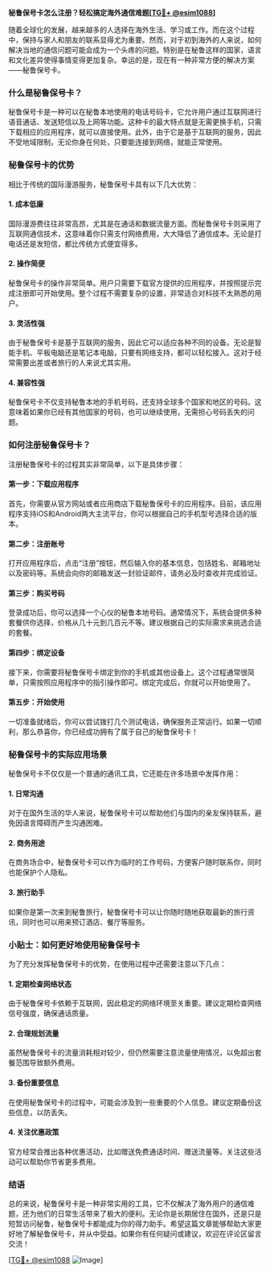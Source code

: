 **秘鲁保号卡怎么注册？轻松搞定海外通信难题[[TG💪+ @esim1088](https://t.me/s/esim1088)]**

随着全球化的发展，越来越多的人选择在海外生活、学习或工作。而在这个过程中，保持与家人和朋友的联系显得尤为重要。然而，对于初到海外的人来说，如何解决当地的通信问题可能会成为一个头疼的问题。特别是在秘鲁这样的国家，语言和文化差异使得事情变得更加复杂。幸运的是，现在有一种非常方便的解决方案——秘鲁保号卡。

### 什么是秘鲁保号卡？

秘鲁保号卡是一种可以在秘鲁本地使用的电话号码卡，它允许用户通过互联网进行语音通话、发送短信以及上网等功能。这种卡的最大特点就是无需更换手机，只需下载相应的应用程序，就可以直接使用。此外，由于它是基于互联网的服务，因此不受地域限制，无论你身在何处，只要能连接到网络，就能正常使用。

### 秘鲁保号卡的优势

相比于传统的国际漫游服务，秘鲁保号卡具有以下几大优势：

#### 1. **成本低廉**
   国际漫游费往往非常高昂，尤其是在通话和数据流量方面。而秘鲁保号卡则采用了互联网通信技术，这意味着你只需支付网络费用，大大降低了通信成本。无论是打电话还是发短信，都比传统方式便宜得多。

#### 2. **操作简便**
   秘鲁保号卡的操作非常简单。用户只需要下载官方提供的应用程序，并按照提示完成注册即可开始使用。整个过程不需要复杂的设置，非常适合对科技不太熟悉的用户。

#### 3. **灵活性强**
   由于秘鲁保号卡是基于互联网的服务，因此它可以适应各种不同的设备。无论是智能手机、平板电脑还是笔记本电脑，只要有网络支持，都可以轻松接入。这对于经常需要出差或者旅行的人来说尤其实用。

#### 4. **兼容性强**
   秘鲁保号卡不仅支持秘鲁本地的手机号码，还支持全球多个国家和地区的号码。这意味着如果你已经有其他国家的号码，也可以继续使用，无需担心号码丢失的问题。

### 如何注册秘鲁保号卡？

注册秘鲁保号卡的过程其实非常简单，以下是具体步骤：

#### 第一步：下载应用程序
首先，你需要从官方网站或者应用商店下载秘鲁保号卡的应用程序。目前，该应用程序支持iOS和Android两大主流平台，你可以根据自己的手机型号选择合适的版本。

#### 第二步：注册账号
打开应用程序后，点击“注册”按钮，然后输入你的基本信息，包括姓名、邮箱地址以及密码等。系统会向你的邮箱发送一封验证邮件，请务必及时查收并完成验证。

#### 第三步：购买号码
登录成功后，你可以选择一个心仪的秘鲁本地号码。通常情况下，系统会提供多种套餐供你选择，价格从几十元到几百元不等。建议根据自己的实际需求来挑选合适的套餐。

#### 第四步：绑定设备
接下来，你需要将秘鲁保号卡绑定到你的手机或其他设备上。这个过程通常很简单，只需按照应用程序中的指引操作即可。绑定完成后，你就可以开始使用了。

#### 第五步：开始使用
一切准备就绪后，你可以尝试拨打几个测试电话，确保服务正常运行。如果一切顺利，那么恭喜你，你已经成功拥有了属于自己的秘鲁保号卡！

### 秘鲁保号卡的实际应用场景

秘鲁保号卡不仅仅是一个普通的通讯工具，它还能在许多场景中发挥作用：

#### 1. **日常沟通**
   对于在国外生活的华人来说，秘鲁保号卡可以帮助他们与国内的亲友保持联系，避免因语言障碍而产生沟通困难。

#### 2. **商务用途**
   在商务场合中，秘鲁保号卡可以作为临时的工作号码，方便客户随时联系你，同时也能保护个人隐私。

#### 3. **旅行助手**
   如果你是第一次来到秘鲁旅行，秘鲁保号卡可以让你随时随地获取最新的旅行资讯，同时也可以用来预订酒店、餐厅等服务。

### 小贴士：如何更好地使用秘鲁保号卡

为了充分发挥秘鲁保号卡的优势，在使用过程中还需要注意以下几点：

#### 1. **定期检查网络状态**
   由于秘鲁保号卡依赖于互联网，因此稳定的网络环境至关重要。建议定期检查网络信号强度，确保通话质量。

#### 2. **合理规划流量**
   虽然秘鲁保号卡的流量消耗相对较少，但仍然需要注意流量使用情况，以免超出套餐范围导致额外费用。

#### 3. **备份重要信息**
   在使用秘鲁保号卡的过程中，可能会涉及到一些重要的个人信息。建议定期备份这些信息，以防丢失。

#### 4. **关注优惠政策**
   官方经常会推出各种优惠活动，比如赠送免费通话时间、赠送流量等。关注这些活动可以帮助你节省更多费用。

### 结语

总的来说，秘鲁保号卡是一种非常实用的工具，它不仅解决了海外用户的通信难题，还为他们的日常生活带来了极大的便利。无论你是长期居住在国外，还是只是短暂访问秘鲁，秘鲁保号卡都能成为你的得力助手。希望这篇文章能够帮助大家更好地了解秘鲁保号卡，并从中受益。如果你有任何疑问或建议，欢迎在评论区留言交流！

[[TG💪+ @esim1088](https://t.me/s/esim1088) ![Image](https://i.postimg.cc/4NQfJmqS/Snipaste-2025-05-13-00-14-12.png)]